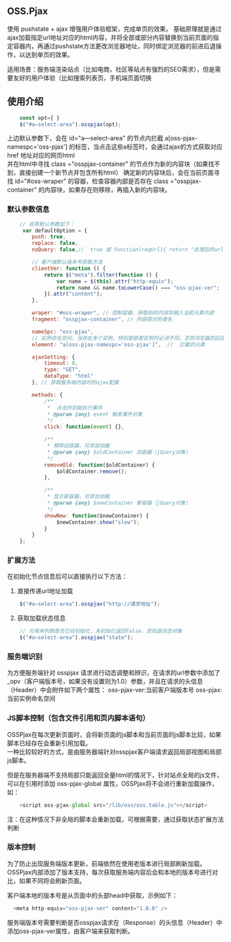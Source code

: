## OSS.Pjax
使用 pushstate + ajax 增强用户体验框架，完成单页的效果。
基础原理就是通过ajax加载指定url地址对应的html内容，并将全部或部分内容替换到当前页面的指定容器内，再通过pushstate方法更改浏览器地址，同时绑定浏览器的前进后退操作，以达到单页的效果。

适用场景：服务端渲染站点（比如电商，社区等站点有强烈的SEO需求），但是需要友好的用户体验（比如搜索列表页，手机端页面切换

## 使用介绍

```javascript
	const opt={ }
	$("#a—select-area").osspjax(opt);  
```
上边默认参数下，会在  id="a—select-area" 的节点内拦截 a[oss-pjax-namespc='oss-pjax'] 的标签，当点击这些a标签时，会通过ajax的方式获取对应 href 地址对应的网页html  
并在html中寻找 class ="osspjax-container" 的节点作为新的内容块（如果找不到，直接创建一个新节点并包含所有html）
确定新的内容块后，会在当前页面寻找 id="#oss-wraper" 的容器，检查容器内部是否存在 class ="osspjax-container" 的内容块，如果存在则移除，再插入新的内容块。


### 默认参数信息

```javascript
	// 自带默认参数如下：
	 var defaultOption = {
        push: true,
        replace: false,
        noQuery: false,//  true 或 function(reqUrl){ return "处理后的url"}

        // 客户端默认版本号获取方法
        clientVer: function () {
            return $("meta").filter(function () {
                var name = $(this).attr("http-equiv");
                return name && name.toLowerCase() === "oss-pjax-ver";
            }).attr("content");
        }, 

        wraper: "#oss-wraper", // 控制容器，获取到的内容将插入当前元素内部
        fragment: "osspjax-container", // 内容部分的类名

        nameSpc: "oss-pjax",    
        // 实例命名空间，当存在多个实例，特别是嵌套实例时必须不同，否则浏览器的回退前进操作可能混乱
        element: "a[oss-pjax-namespc='oss-pjax']",  //  拦截的元素

        ajaxSetting: {
            timeout: 0,
            type: "GET",
            dataType: "html"
        }, // 获取服务端内容时的ajax配置

        methods: {
            /**
             *  点击时初始执行事件
             * @param {any} event 触发事件对象
             */
            click: function(event) {},

            /**
             * 移除旧容器，可添加动画
             * @param {any} $oldContainer 旧容器（jQuery对象）
             */
            removeOld: function($oldContainer) {
                $oldContainer.remove();
            },

            /**
             * 显示新容器，可添加动画
             * @param {any} $newContainer 新容器（jQuery对象）
             */
            showNew: function($newContainer) {
                $newContainer.show("slow");
            }
        }
    };
```


### 扩展方法

在初始化节点信息后可以直接执行以下方法：

1. 直接传递url地址加载

```javascript
	$("#a—select-area").osspjax("http://请求地址");  
```

2. 获取加载状态信息

```javascript
    // 可用来判断是否已经初始化，未初始化返回false，否则返状态对象
    $("#a—select-area").osspjax("state");  
```

###  服务端识别
为方便服务端针对 osspjax 请求进行动态调整和辨识，在请求的url参数中添加了_opv（客户端版本号，如果没有设置则为1.0）参数，并且在请求的头信息（Header）中会附件如下两个属性：
oss-pjax-ver:当前客户端版本号
oss-pjax: 当前实例命名空间


### JS脚本控制（包含文件引用和页内脚本语句）

OSSPjax在每次更新页面时，会将新页面的js脚本和当前页面的js脚本比较，如果脚本已经存在会重新引用加载。  
一种比较较好的方式，是由服务器端针对osspjax客户端请求返回局部视图和局部js脚本。  

但是在服务器端不支持局部只能返回全量html的情况下，针对站点全局的js文件，可以在引用时添加 oss-pjax-global 属性，OSSPjax将不会进行重新加载操作，如：

```javascript
	<script oss-pjax-global src="/lib/oss/oss.table.js"></script>
```

注：在这种情况下非全局的脚本会重新加载，可根据需要，通过获取状态扩展方法判断

### 版本控制

为了防止出现服务端版本更新，前端依然在使用老版本进行局部刷新加载。OSSPjax内部添加了版本支持，每次获取服务端内容后会和本地的版本号进行对比，如果不同将会刷新页面。

客户端本地的版本号是从页面中的头部head中获取，示例如下：

```javascript
  <meta http-equiv="oss-pjax-ver" content="1.0.0" />
```

服务端版本号需要判断是否osspjax请求在（Response）的头信息（Header）中添加oss-pjax-ver属性，由客户端来获取判断。